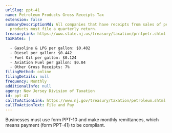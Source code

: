 ```yaml
---
urlSlug: ppt-41
name: Petroleum Products Gross Receipts Tax
extension: false
summaryDescriptionMd: All companies that have receipts from sales of petroleum
  products must file a quarterly return.
treasuryLink: https://www.state.nj.us/treasury/taxation/prntpetr.shtml
taxRates: |
  
  - Gasoline & LPG per gallon: $0.402
  - Diesel per gallon: $0.442
  - Fuel Oil per gallon: $0.124
  - Aviation Fuel per gallon: $0.04
  - Other Gross Receipts: 7%
filingMethod: online
filingDetails: null
frequency: Monthly
additionalInfo: null
agency: New Jersey Division of Taxation
id: ppt-41
callToActionLink: https://www.nj.gov/treasury/taxation/petroleum.shtml
callToActionText: File and Pay
---
```

Businesses must use form PPT-10 and make monthly remittances, which means payment (form PPT-41) to be compliant.